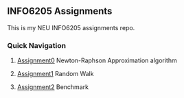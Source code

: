 ## INFO6205 Assignments

This is my NEU INFO6205 assignments repo.

### Quick Navigation

1. [Assignment0](./src/main/java/edu/neu/coe/info6205/functions/Newton.java) Newton-Raphson Approximation algorithm

2. [Assignment1](./Assignment-1) Random Walk

3. [Assignment2](./Assignment-2) Benchmark